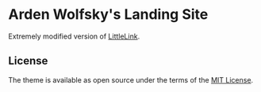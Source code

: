 # Arden Wolfsky's Landing Site
Extremely modified version of [LittleLink](https://github.com/sethcottle/littlelink/).

## License
The theme is available as open source under the terms of the [MIT License](https://opensource.org/licenses/MIT).